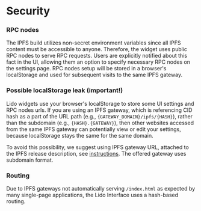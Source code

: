 # Security

### RPC nodes
The IPFS build utilizes non-secret environment variables since all IPFS content must be accessible to anyone.
Therefore, the widget uses public RPC nodes to serve RPC requests. Users are explicitly notified about this fact in the UI,
allowing them an option to specify necessary RPC nodes on the settings page. RPC nodes setup will be stored in a browser's localStorage and used for subsequent visits to the same IPFS gateway.

### Possible localStorage leak (important!)
Lido widgets use your browser's localStorage to store some UI settings and RPC nodes urls.
If you are using an IPFS gateway, which is referencing CID hash as a part of the URL path (e.g., `{GATEWAY_DOMAIN}/ipfs/{HASH}`),
rather than the subdomain (e.g., `{HASH}.{GATEWAY}`), then other websites accessed from the same IPFS gateway
can potentially view or edit your settings, because localStorage stays the same for the same domain.

To avoid this possibility, we suggest using IPFS gateway URL, attached to the IPFS release description,
see [instructions](about.md#where-to-get-cid-and-gateway-address). The offered gateway uses subdomain format.

### Routing
Due to IPFS gateways not automatically serving `/index.html` as expected by many single-page applications,
the Lido Interface uses a hash-based routing.


